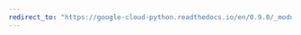 ```yaml
---
redirect_to: "https://google-cloud-python.readthedocs.io/en/0.9.0/_modules/gcloud/pubsub/connection.html"
---
```

